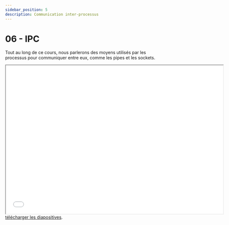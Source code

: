 ```yaml
---
sidebar_position: 5
description: Communication inter-processus
---
```


# 06 - IPC

Tout au long de ce cours, nous parlerons des moyens utilisés par les processus pour communiquer entre eux, comme les pipes et les sockets.

<iframe src="/cours/sde2_6.pdf" loading="lazy" width="700" height="480">
    Impossible d'afficher le fichier pdf, vous pouvez 
    <a href="/cours/sde2_6.pdf">télécharger les diapositives</a>.
</iframe>
<a href="/cours/sde2_6.pdf">télécharger les diapositives</a>.
